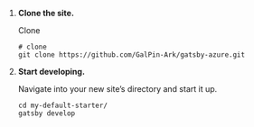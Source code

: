 

1.  **Clone the site.**

    Clone

    ```shell
    # clone
    git clone https://github.com/GalPin-Ark/gatsby-azure.git
    ```

1.  **Start developing.**

    Navigate into your new site’s directory and start it up.

    ```shell
    cd my-default-starter/
    gatsby develop
    ```
